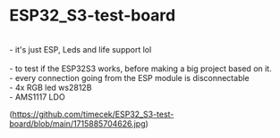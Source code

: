 # ESP32_S3-test-board
<br />
- it's just ESP, Leds and life support lol
<br />
<br />
- to test if the ESP32S3 works, before making a big project based on it.
<br />
- every connection going from the ESP module is disconnectable
<br />
- 4x RGB led ws2812B
<br />
- AMS1117 LDO

<!-- status: hotový design desky, objednáno, osazeno, oskoušeno -->
<!-- funkčnost: Ano -->
(https://github.com/timecek/ESP32_S3-test-board/blob/main/1715885704626.jpg)

